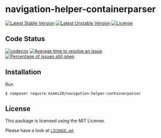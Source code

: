 # navigation-helper-containerparser

[![Latest Stable Version](https://poser.pugx.org/mimmi20/navigation-helper-containerparser/v/stable?format=flat-square)](https://packagist.org/packages/mimmi20/navigation-helper-containerparser)
[![Latest Unstable Version](https://poser.pugx.org/mimmi20/navigation-helper-containerparser/v/unstable?format=flat-square)](https://packagist.org/packages/mimmi20/navigation-helper-containerparser)
[![License](https://poser.pugx.org/mimmi20/navigation-helper-containerparser/license?format=flat-square)](https://packagist.org/packages/mimmi20/navigation-helper-containerparser)

## Code Status

[![codecov](https://codecov.io/gh/mimmi20/navigation-helper-containerparser/branch/master/graph/badge.svg)](https://codecov.io/gh/mimmi20/navigation-helper-containerparser)
[![Average time to resolve an issue](http://isitmaintained.com/badge/resolution/mimmi20/navigation-helper-containerparser.svg)](http://isitmaintained.com/project/mimmi20/navigation-helper-containerparser "Average time to resolve an issue")
[![Percentage of issues still open](http://isitmaintained.com/badge/open/mimmi20/navigation-helper-containerparser.svg)](http://isitmaintained.com/project/mimmi20/navigation-helper-containerparser "Percentage of issues still open")

## Installation

Run

```
$ composer require mimmi20/navigation-helper-containerparser
```

## License

This package is licensed using the MIT License.

Please have a look at [`LICENSE.md`](LICENSE.md).
